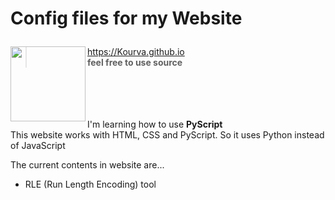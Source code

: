 <h1 align="left">
  <p>Config files for my Website</p>
  <img align="left" src="https://github.com/Kourva/Kourva.github.io/assets/118578799/d2441e6d-6afb-4429-a154-0ffebc0d97d2" width=120 height=120 />
</h1>

> https://Kourva.github.io                                
> **feel free to use source**

<br><br><br><br>
I'm learning how to use **PyScript**
<br>This website works with HTML, CSS and PyScript. So it uses Python instead of JavaScript

The current contents in website are...
+ RLE (Run Length Encoding) tool
